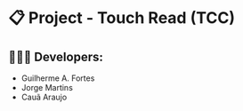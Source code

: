 # 📋 Project - Touch Read (TCC)

## 🧑🏻‍💻 Developers:

- Guilherme A. Fortes
- Jorge Martins 
- Cauã Araujo
